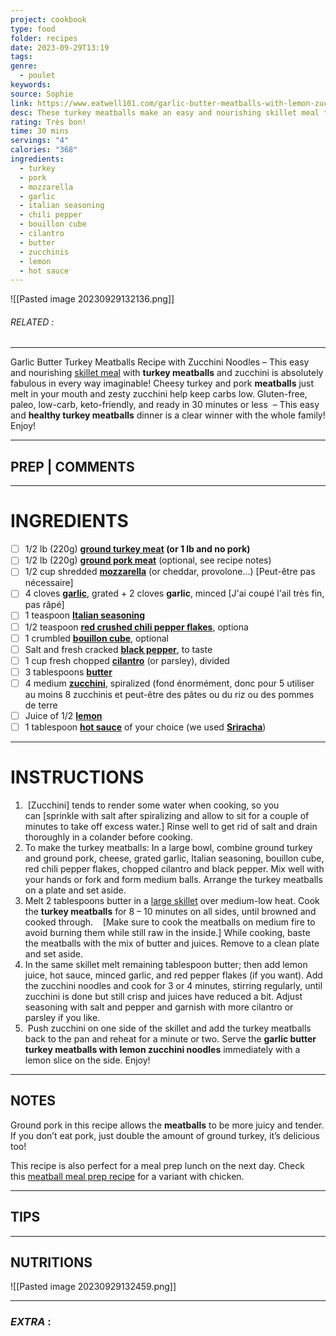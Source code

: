 ```yaml
---
project: cookbook
type: food
folder: recipes
date: 2023-09-29T13:19
tags: 
genre:
  - poulet
keywords: 
source: Sophie
link: https://www.eatwell101.com/garlic-butter-meatballs-with-lemon-zucchini-noodles
desc: These turkey meatballs make an easy and nourishing skillet meal that keeps carbs low and morale high for dinner! Turkey meatballs are lighter than regular meatballs and perfect for meal prep!
rating: Très bon!
time: 30 mins
servings: "4"
calories: "368"
ingredients:
  - turkey
  - pork
  - mozzarella
  - garlic
  - italian seasoning
  - chili pepper
  - bouillon cube
  - cilantro
  - butter
  - zucchinis
  - lemon
  - hot sauce
---
```


![[Pasted image 20230929132136.png]]
###### *RELATED* : 
---
Garlic Butter Turkey Meatballs Recipe with Zucchini Noodles – This easy and nourishing [skillet meal](https://www.eatwell101.com/tag/skillet-recipes "SKILLET RECIPES") with **turkey meatballs** and zucchini is absolutely fabulous in every way imaginable! Cheesy turkey and pork **meatballs** just melt in your mouth and zesty zucchini help keep carbs low. Gluten-free, paleo, low-carb, keto-friendly, and ready in 30 minutes or less  – This easy and **healthy turkey meatballs** dinner is a clear winner with the whole family! Enjoy!

---
## PREP | COMMENTS



---
# INGREDIENTS

- [ ] 1/2 lb (220g) **[ground turkey meat](https://amzn.to/2KhcQru) (or 1 lb and no pork)**
- [ ] 1/2 lb (220g) **[ground pork meat](https://amzn.to/34VmbNN)** (optional, see recipe notes)
- [ ] 1/2 cup shredded **[mozzarella](https://amzn.to/32FG9ud)** (or cheddar, provolone…) [Peut-être pas nécessaire]
- [ ] 4 cloves **[garlic](https://amzn.to/34ZxKU0)**, grated + 2 cloves **garlic**, minced [J'ai coupé l'ail très fin, pas râpé]
- [ ] 1 teaspoon **[Italian seasoning](https://amzn.to/2XZUz7v)**
- [ ] 1/2 teaspoon **[red crushed chili pepper flakes](https://amzn.to/2HArZ70)**, optiona
- [ ] 1 crumbled **[bouillon cube](https://amzn.to/2q9uTsZ)**, optional
- [ ] Salt and fresh cracked **[black pepper](https://amzn.to/2HBXlu2)**, to taste
- [ ] 1 cup fresh chopped **[cilantro](https://amzn.to/2QfYMm8)** (or parsley), divided
- [ ] 3 tablespoons **[butter](https://amzn.to/2NM07PG)**
- [ ] 4 medium **[zucchini](https://amzn.to/2q0IxPd)**, spiralized (fond énormément, donc pour 5 utiliser au moins 8 zucchinis et peut-être des pâtes ou du riz ou des pommes de terre
- [ ] Juice of 1/2 **[lemon](https://amzn.to/2QjyY8z)**
- [ ] 1 tablespoon **[hot sauce](https://amzn.to/2O4EyJi)** of your choice (we used **[Sriracha](https://amzn.to/2O4EyJi)**)

---
# INSTRUCTIONS

1.  [Zucchini] tends to render some water when cooking, so you can [sprinkle with salt after spiralizing and allow to sit for a couple of minutes to take off excess water.] Rinse well to get rid of salt and drain thoroughly in a colander before cooking.
2. To make the turkey meatballs: In a large bowl, combine ground turkey and ground pork, cheese, grated garlic, Italian seasoning, bouillon cube, red chili pepper flakes, chopped cilantro and black pepper. Mix well with your hands or fork and form medium balls. Arrange the turkey meatballs on a plate and set aside.
3. Melt 2 tablespoons butter in a [large skillet](https://amzn.to/2nOVV4f) over medium-low heat. Cook the **turkey meatballs** for 8 – 10 minutes on all sides, until browned and cooked through.    [Make sure to cook the meatballs on medium fire to avoid burning them while still raw in the inside.] While cooking, baste the meatballs with the mix of butter and juices. Remove to a clean plate and set aside.
4. In the same skillet melt remaining tablespoon butter; then add lemon juice, hot sauce, minced garlic, and red pepper flakes (if you want). Add the zucchini noodles and cook for 3 or 4 minutes, stirring regularly, until zucchini is done but still crisp and juices have reduced a bit. Adjust seasoning with salt and pepper and garnish with more cilantro or parsley if you like.
5.  Push zucchini on one side of the skillet and add the turkey meatballs back to the pan and reheat for a minute or two. Serve the **garlic butter turkey meatballs with lemon zucchini noodles** immediately with a lemon slice on the side. Enjoy!

---
## NOTES

Ground pork in this recipe allows the **meatballs** to be more juicy and tender. If you don’t eat pork, just double the amount of ground turkey, it’s delicious too!

This recipe is also perfect for a meal prep lunch on the next day. Check this [meatball meal prep recipe](https://www.eatwell101.com/meal-prep-garlic-butter-chicken-meatballs-recipe-zucchini-noodles) for a variant with chicken.

---
## TIPS



---
## NUTRITIONS

![[Pasted image 20230929132459.png]]

---
### *EXTRA* :



